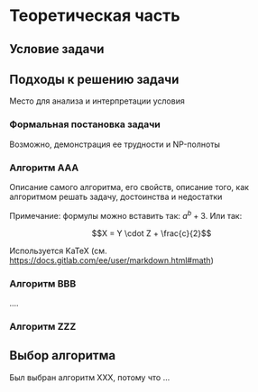 # Теоретическая часть 

## Условие задачи

## Подходы к решению задачи

Место для анализа и интерпретации условия

### Формальная постановка задачи

Возможно, демонстрация ее трудности и NP-полноты

### Алгоритм AAA

Описание самого алгоритма,  его свойств, описание того, как алгоритмом решать задачу, достоинства и недостатки

Примечание: формулы можно вставить так: $`a^b+3`$. Или так:
```math
X = Y \cdot Z + \frac{c}{2}
```
Используется KaTeX  (см. https://docs.gitlab.com/ee/user/markdown.html#math)

### Алгоритм BBB

....

### Алгоритм ZZZ

## Выбор алгоритма

Был выбран алгоритм XXX, потому что ...
